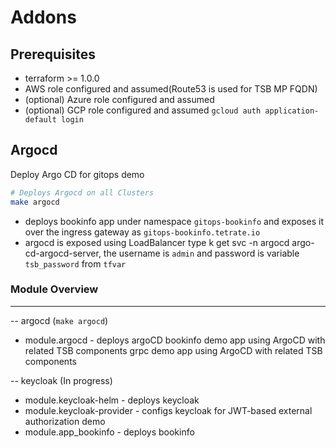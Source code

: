 # Addons

## Prerequisites

- terraform >= 1.0.0
- AWS role configured and assumed(Route53 is used for TSB MP FQDN)
- (optional) Azure role configured and assumed 
- (optional) GCP role configured and assumed  `gcloud auth application-default login`

## Argocd
Deploy Argo CD for gitops demo

```bash
# Deploys Argocd on all Clusters
make argocd
```
- deploys bookinfo app under namespace `gitops-bookinfo`  and exposes it over the ingress gateway as `gitops-bookinfo.tetrate.io`
- argocd is exposed using LoadBalancer type k get svc -n argocd argo-cd-argocd-server, the username is `admin` and password is variable `tsb_password` from `tfvar`
### Module Overview
---

-- argocd (`make argocd`)
- module.argocd - deploys argoCD
  bookinfo demo app using ArgoCD with related TSB components
  grpc demo app using ArgoCD with related TSB components

-- keycloak (In progress)
- module.keycloak-helm - deploys keycloak
- module.keycloak-provider - configs keycloak for JWT-based external authorization demo
- module.app_bookinfo - deploys bookinfo
